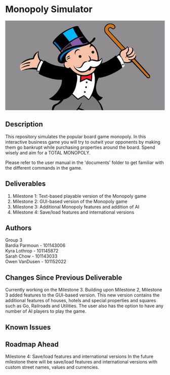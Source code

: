 # Monopoly Simulator

<p align="center">
<img src="images/rich-uncle-pennybags.jpg" />
</p>

## Description
This repository simulates the popular board game monopoly. In this interactive business game you will try to outwit your
opponents by making them go bankrupt while purchasing properties
around the board. Spend wisely and aim for a TOTAL MONOPOLY. 

Please refer to the user manual in the 'documents' folder 
to get familiar with the different commands in the game.

## Deliverables
<ol>
  <li>Milestone 1: Text-based playable version of the Monopoly game</li>
  <li>Milestone 2: GUI-based version of the Monopoly game</li>
  <li>Milestone 3: Additional Monopoly features and addition of AI</li>
  <li>Milestone 4: Save/load features and international versions</li>
</ol>

## Authors
Group 3\
Bardia Parmoun - 101143006\
Kyra Lothrop - 101145872\
Sarah Chow - 101143033\
Owen VanDusen - 101152022 

## Changes Since Previous Deliverable
<p>Currently working on the Milestone 3.
  Building upon Milestone 2, Milestone 3 added features to the GUI-based version. 
  This new version contains the additional features of houses, hotels and special properties 
  and squares such as Go, Railroads and Utilities. The user also has the option to have any 
  number of AI players to play the game.
</p>

## Known Issues
<ul>
</ul>

## Roadmap Ahead
<p>Milestone 4: Save/load features and international versions
  In the future milestone there will be save/load features and international versions 
  with custom street names, values and currencies.
</p>
